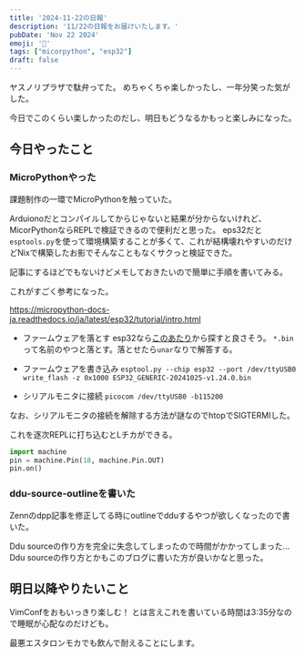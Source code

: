 ```yaml
---
title: '2024-11-22の日報'
description: '11/22の日報をお届けいたします。'
pubDate: 'Nov 22 2024'
emoji: '🦊'
tags: ["micorpython", "esp32"]
draft: false
---
```


ヤスノリプラザで駄弁ってた。 めちゃくちゃ楽しかったし、一年分笑った気がした。

今日でこのくらい楽しかったのだし、明日もどうなるかもっと楽しみになった。

## 今日やったこと

### MicroPythonやった

課題制作の一環でMicroPythonを触っていた。

Arduionoだとコンパイルしてからじゃないと結果が分からないけれど、MicorPythonならREPLで検証できるので便利だと思った。
eps32だと`esptools.py`を使って環境構築することが多くて、これが結構壊れやすいのだけどNixで構築したお影でそんなこともなくサクっと検証できた。

記事にするほどでもないけどメモしておきたいので簡単に手順を書いてみる。

これがすごく参考になった。

https://micropython-docs-ja.readthedocs.io/ja/latest/esp32/tutorial/intro.html

- ファームウェアを落とす
  esp32なら[このあたり](https://micropython.org/download/?port=esp32)から探すと良さそう。
  `*.bin`って名前のやつと落とす。落とせたら`unar`なりで解答する。

- ファームウェアを書き込み
  `esptool.py --chip esp32 --port /dev/ttyUSB0 write_flash -z 0x1000 ESP32_GENERIC-20241025-v1.24.0.bin`

- シリアルモニタに接続 `picocom /dev/ttyUSB0 -b115200`

なお、シリアルモニタの接続を解除する方法が謎なのでhtopでSIGTERMIした。

これを逐次REPLに打ち込むとLチカができる。

```py
import machine
pin = machine.Pin(18, machine.Pin.OUT)
pin.on()
```

### ddu-source-outlineを書いた

Zennのdpp記事を修正してる時にoutlineでdduするやつが欲しくなったので書いた。

Ddu sourceの作り方を完全に失念してしまったので時間がかかってしまった... Ddu
sourceの作り方とかもこのブログに書いた方が良いかなと思った。

## 明日以降やりたいこと

VimConfをおもいっきり楽しむ！
とは言えこれを書いている時間は3:35分なので睡眠が心配なのだけども。

最悪エスタロンモカでも飲んで耐えることにします。
